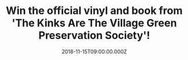 ---
campaign-uuid: "c-a7f370cd-355d-4503-a2f7-85eec1fa3819"
type: "Preview"
category: "Gifts"
date: "2018-11-15T09:00:00.000Z"
end-date: "2018-12-15T23:59:00.000Z"
disable-form: false
is_promoted: true
has_entry_page: true
title: "Win the official vinyl and book from 'The Kinks Are The Village Green Preservation\
  \ Society'!"
competition-description: "<p>The Kinks have released a 50th Anniversary Edition of\
  \ one of the greatest British rock albums of all time ‘The Kinks Are The Village\
  \ Green Preservation Society’. To celebrate the release and from the exhibition\
  \ at London’s Proud Central Gallery… we are giving away the official vinyl and book\
  \ from ‘The Kinks Are The Village Green Preservation Society’ exhibition to one\
  \ lucky NME AAA member to win!</p>\r\n<p>Are you The Kinks biggest fan? Enter below\
  \ for a chance to win!</p>"
hero-header: "Win the official vinyl and book from 'The Kinks Are The Village Green\
  \ Preservation Society'!"
terms-confirmation: "N/A"
banner-img: "https://assets.expresslyapp.com/asset-7b129c6d-35b2-4175-a07d-63e6062769ef.jpg"
logo-left-href: "aaa.nme.com"
logo-left-image: "https://assets.expresslyapp.com/asset-05b183e0-3d71-4a8d-b3c1-27d68c2bc9a1.jpg"
logo-left-title: "NME AAA"
bg-image-hero: "https://assets.expresslyapp.com/asset-d9bacd73-7fad-4d3b-8769-09a34e958111.jpg"
bg-image-first: "https://assets.expresslyapp.com/asset-c6690e16-f519-4b97-9d42-dbd1e56637bb.jpg"
bg-image-second: "https://assets.expresslyapp.com/asset-cc8a631f-8ed4-4b2d-b696-026d2f8f3eda.jpg"
section1-content: "<p>‘The Kinks Are The Village Green Preservation Society’ exhibition\
  \ will run until November 18th displaying a selection of rare collector’s items\
  \ including specially commissioned artworks by members of the band and vintage memorabilia,\
  \ together with a collection of photographs documenting this remarkable period in\
  \ the band’s history. Each work is hand-signed by surviving band members Ray Davies,\
  \ Dave Davies and Mick Avory!</p>\r\n<p><i>(Credit:© Barrie Wentzell)</i></p>"
section2-content: "<p>‘The Kinks Are The Village Green Preservation Society’ is regarded\
  \ as one of the best British bands ever and we want YOU to enjoy their official\
  \ vinyl and book as much as we do!</p>\r\n<p>If you are The Kinks biggest fan, HURRY\
  \ UP and think no more, enter the form below for a chance to win their vinyl and\
  \ book and they could be coming home with you!</p>\r\n<p>Good luck!</p>\r\n<p><i>(Credit:©\
  \ Barrie Wentzell)</i></p>"
entry-title: "Win the official vinyl and book from 'The Kinks Are The Village Green\
  \ Preservation Society'!"
entry-content: "Enter the draw to win the official vinyl and book from ‘The Kinks\
  \ Are The Village Green Preservation Society’ by completing the form below before\
  \ 23:59 on 14th of December 2018."
has-winner: false
prize-description: "The official vinyl and book from 'The Kinks Are The Village Green\
  \ Preservation Society'."
special-conditions: "Multiple entries are allowed up to one every day."
---